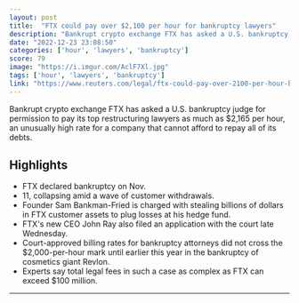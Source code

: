 ```yaml
---
layout: post
title:  "FTX could pay over $2,100 per hour for bankruptcy lawyers"
description: "Bankrupt crypto exchange FTX has asked a U.S. bankruptcy judge for permission to pay its top restructuring lawyers as much as $2,165 per hour, an unusually high rate for a company that cannot afford to repay all of its debts."
date: "2022-12-23 23:08:50"
categories: ['hour', 'lawyers', 'bankruptcy']
score: 79
image: "https://i.imgur.com/AclF7Xl.jpg"
tags: ['hour', 'lawyers', 'bankruptcy']
link: "https://www.reuters.com/legal/ftx-could-pay-over-2100-per-hour-bankruptcy-lawyers-2022-12-22/"
---
```


Bankrupt crypto exchange FTX has asked a U.S. bankruptcy judge for permission to pay its top restructuring lawyers as much as $2,165 per hour, an unusually high rate for a company that cannot afford to repay all of its debts.

## Highlights

- FTX declared bankruptcy on Nov.
- 11, collapsing amid a wave of customer withdrawals.
- Founder Sam Bankman-Fried is charged with stealing billions of dollars in FTX customer assets to plug losses at his hedge fund.
- FTX's new CEO John Ray also filed an application with the court late Wednesday.
- Court-approved billing rates for bankruptcy attorneys did not cross the $2,000-per-hour mark until earlier this year in the bankruptcy of cosmetics giant Revlon.
- Experts say total legal fees in such a case as complex as FTX can exceed $100 million.

---
